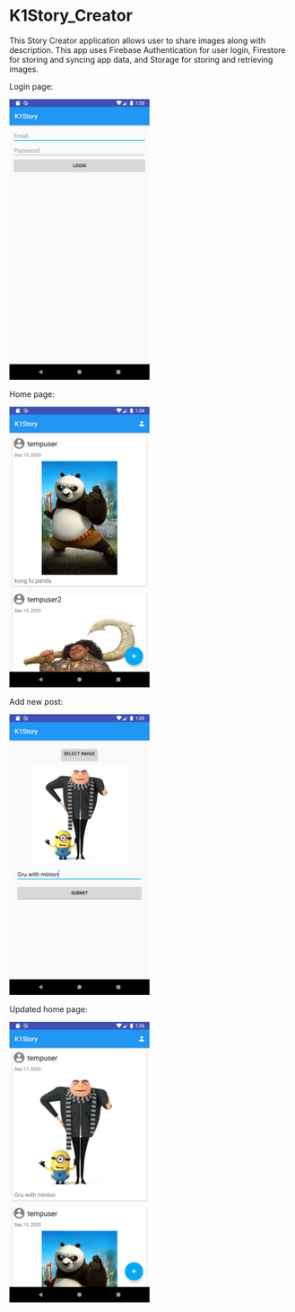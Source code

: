 # K1Story_Creator
This Story Creator application allows user to share images along with description. 
This app uses Firebase Authentication for user login, Firestore for storing and syncing app data, and Storage for storing and retrieving images.

Login page:

<img src="images/login.png" width="250" title="Login">

Home page:

<img src="images/homepage.png" width="250"  title="Home">

Add new post:

<img src="images/addpost.png" width="250"  title="Add new post">

Updated home page:

<img src="images/homepage2.png" width="250"  title="Home page updated">
